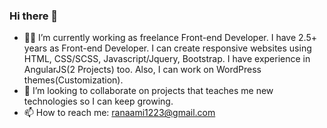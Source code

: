 ### Hi there 👋

- 👩‍💻 I’m currently working as freelance Front-end Developer. I have 2.5+ years as Front-end Developer. I can create responsive websites using HTML, CSS/SCSS, Javascript/Jquery, Bootstrap. I have experience in AngularJS(2 Projects) too. Also, I can work on WordPress themes(Customization).
- 👯 I’m looking to collaborate on projects that teaches me new technologies so I can keep growing.
- 📫 How to reach me: ranaami1223@gmail.com

